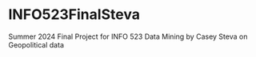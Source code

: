 # INFO523FinalSteva
Summer 2024 Final Project for INFO 523 Data Mining by Casey Steva on Geopolitical data
